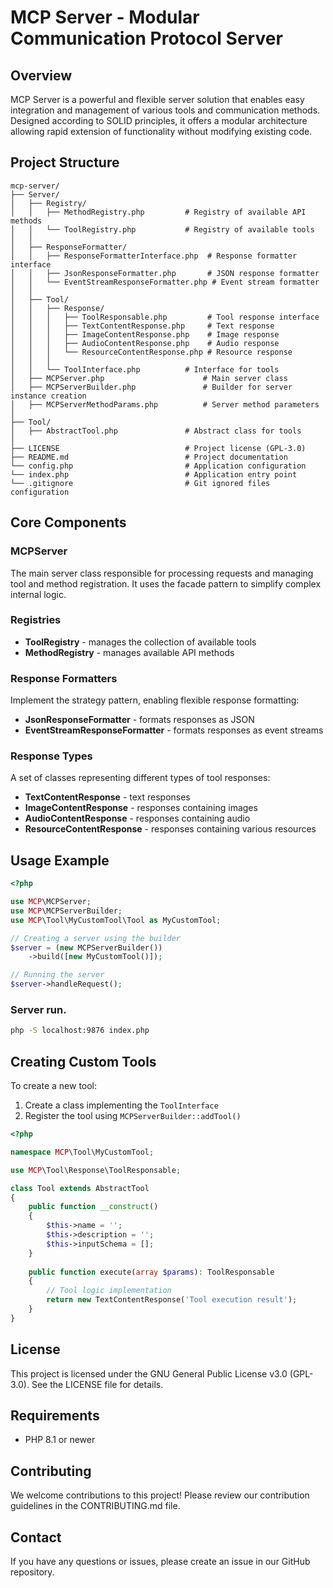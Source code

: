 # MCP Server - Modular Communication Protocol Server

## Overview

MCP Server is a powerful and flexible server solution that enables easy integration and management of various tools and communication methods. Designed according to SOLID principles, it offers a modular architecture allowing rapid extension of functionality without modifying existing code.

## Project Structure

```plaintext
mcp-server/
├── Server/
│   ├── Registry/
│   │   ├── MethodRegistry.php         # Registry of available API methods
│   │   └── ToolRegistry.php           # Registry of available tools
│   │
│   ├── ResponseFormatter/
│   │   ├── ResponseFormatterInterface.php  # Response formatter interface
│   │   ├── JsonResponseFormatter.php       # JSON response formatter
│   │   └── EventStreamResponseFormatter.php # Event stream formatter
│   │
│   ├── Tool/
│   │   ├── Response/
│   │   │   ├── ToolResponsable.php         # Tool response interface
│   │   │   ├── TextContentResponse.php     # Text response
│   │   │   ├── ImageContentResponse.php    # Image response
│   │   │   ├── AudioContentResponse.php    # Audio response
│   │   │   └── ResourceContentResponse.php # Resource response
│   │   │
│   │   └── ToolInterface.php          # Interface for tools
│   ├── MCPServer.php                      # Main server class
│   ├── MCPServerBuilder.php               # Builder for server instance creation
│   ├── MCPServerMethodParams.php          # Server method parameters
│
├── Tool/
│   ├── AbstractTool.php               # Abstract class for tools
│
├── LICENSE                            # Project license (GPL-3.0)
├── README.md                          # Project documentation
└── config.php                         # Application configuration
└── index.php                          # Application entry point
└── .gitignore                         # Git ignored files configuration
```

## Core Components

### MCPServer

The main server class responsible for processing requests and managing tool and method registration. It uses the facade pattern to simplify complex internal logic.

### Registries

- **ToolRegistry** - manages the collection of available tools
- **MethodRegistry** - manages available API methods

### Response Formatters

Implement the strategy pattern, enabling flexible response formatting:

- **JsonResponseFormatter** - formats responses as JSON
- **EventStreamResponseFormatter** - formats responses as event streams

### Response Types

A set of classes representing different types of tool responses:

- **TextContentResponse** - text responses
- **ImageContentResponse** - responses containing images
- **AudioContentResponse** - responses containing audio
- **ResourceContentResponse** - responses containing various resources

## Usage Example

```php
<?php

use MCP\MCPServer;
use MCP\MCPServerBuilder;
use MCP\Tool\MyCustomTool\Tool as MyCustomTool;

// Creating a server using the builder
$server = (new MCPServerBuilder())
    ->build([new MyCustomTool()]);

// Running the server
$server->handleRequest();
```

### Server run.
```bash
php -S localhost:9876 index.php
```

## Creating Custom Tools

To create a new tool:

1. Create a class implementing the `ToolInterface`
2. Register the tool using `MCPServerBuilder::addTool()`

```php
<?php

namespace MCP\Tool\MyCustomTool;

use MCP\Tool\Response\ToolResponsable;

class Tool extends AbstractTool
{
    public function __construct()
    {
        $this->name = '';
        $this->description = '';
        $this->inputSchema = [];
    }
    
    public function execute(array $params): ToolResponsable
    {
        // Tool logic implementation
        return new TextContentResponse('Tool execution result');
    }
}
```

## License

This project is licensed under the GNU General Public License v3.0 (GPL-3.0). See the LICENSE file for details.

## Requirements

- PHP 8.1 or newer

## Contributing

We welcome contributions to this project! Please review our contribution guidelines in the CONTRIBUTING.md file.

## Contact

If you have any questions or issues, please create an issue in our GitHub repository.